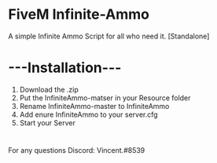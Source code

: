 # FiveM Infinite-Ammo
A simple Infinite Ammo Script for all who need it. [Standalone]

#            ---Installation---
1. Download the .zip
2. Put the InfiniteAmmo-matser in your Resource folder
3. Rename InfiniteAmmo-master to InfiniteAmmo
4. Add enure InfiniteAmmo to your server.cfg
5. Start your Server

#
For any questions
Discord: Vincent.#8539

